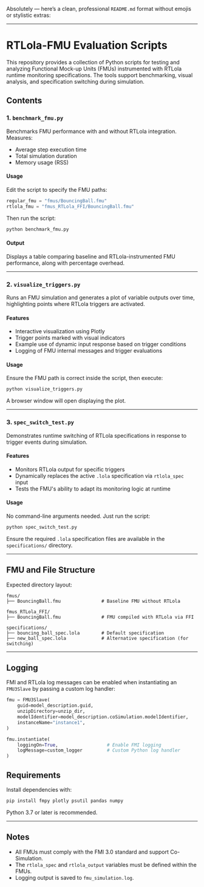 Absolutely — here’s a clean, professional `README.md` format without emojis or stylistic extras:

---

# RTLola-FMU Evaluation Scripts

This repository provides a collection of Python scripts for testing and analyzing Functional Mock-up Units (FMUs) instrumented with RTLola runtime monitoring specifications. The tools support benchmarking, visual analysis, and specification switching during simulation.

## Contents

### 1. `benchmark_fmu.py`

Benchmarks FMU performance with and without RTLola integration. Measures:

* Average step execution time
* Total simulation duration
* Memory usage (RSS)

#### Usage

Edit the script to specify the FMU paths:

```python
regular_fmu = "fmus/BouncingBall.fmu"
rtlola_fmu = "fmus_RTLola_FFI/BouncingBall.fmu"
```

Then run the script:

```bash
python benchmark_fmu.py
```

#### Output

Displays a table comparing baseline and RTLola-instrumented FMU performance, along with percentage overhead.

---

### 2. `visualize_triggers.py`

Runs an FMU simulation and generates a plot of variable outputs over time, highlighting points where RTLola triggers are activated.

#### Features

* Interactive visualization using Plotly
* Trigger points marked with visual indicators
* Example use of dynamic input response based on trigger conditions
* Logging of FMU internal messages and trigger evaluations

#### Usage

Ensure the FMU path is correct inside the script, then execute:

```bash
python visualize_triggers.py
```

A browser window will open displaying the plot.

---

### 3. `spec_switch_test.py`

Demonstrates runtime switching of RTLola specifications in response to trigger events during simulation.

#### Features

* Monitors RTLola output for specific triggers
* Dynamically replaces the active `.lola` specification via `rtlola_spec` input
* Tests the FMU's ability to adapt its monitoring logic at runtime

#### Usage

No command-line arguments needed. Just run the script:

```bash
python spec_switch_test.py
```

Ensure the required `.lola` specification files are available in the `specifications/` directory.

---

## FMU and File Structure

Expected directory layout:

```
fmus/
├── BouncingBall.fmu               # Baseline FMU without RTLola

fmus_RTLola_FFI/
├── BouncingBall.fmu               # FMU compiled with RTLola via FFI

specifications/
├── bouncing_ball_spec.lola        # Default specification
├── new_ball_spec.lola             # Alternative specification (for switching)
```
---

## Logging

FMI and RTLola log messages can be enabled when instantiating an `FMU3Slave` by passing a custom log handler:

```python
fmu = FMU3Slave(
    guid=model_description.guid,
    unzipDirectory=unzip_dir,
    modelIdentifier=model_description.coSimulation.modelIdentifier,
    instanceName="instance1",
)

fmu.instantiate(
    loggingOn=True,                  # Enable FMI logging
    logMessage=custom_logger         # Custom Python log handler
)
```

## Requirements

Install dependencies with:

```bash
pip install fmpy plotly psutil pandas numpy
```

Python 3.7 or later is recommended.

---

## Notes

* All FMUs must comply with the FMI 3.0 standard and support Co-Simulation.
* The `rtlola_spec` and `rtlola_output` variables must be defined within the FMUs.
* Logging output is saved to `fmu_simulation.log`.



